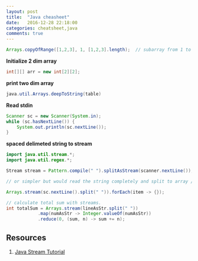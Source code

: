 ```yaml
---
layout: post
title:  "Java cheasheet"
date:   2016-12-28 22:18:00
categories: cheatsheet,java
comments: true
---
```

```java
Arrays.copyOfRange([1,2,3], 1, [1,2,3].length);  // subarray from 1 to length array

```

**Initialize 2 dim array**

```java
int[][] arr = new int[2][2];
```

**print two dim array**

```java
java.util.Arrays.deepToString(table)
```

**Read stdin**

```java
Scanner sc = new Scanner(System.in);
while (sc.hasNextLine()) {
    System.out.println(sc.nextLine());
} 
```
     
**spaced delimeted string to stream**
            
```java
import java.util.stream.*;
import java.util.regex.*;

Stream stream = Pattern.compile(" ").splitAsStream(scanner.nextLine()); // O(1)

// or simpler but would read the string completely and split to array // O(2)

Arrays.stream(sc.nextLine().split(" ")).forEach(item -> {});
```                

```java
// calculate total sum with streams.
int totalSum = Arrays.stream(lineAsStr.split(" "))
            .map(numAsStr -> Integer.valueOf(numAsStr))
            .reduce(0, (sum, n) -> sum += n);
```

## Resources

1. [Java Stream Tutorial](http://winterbe.com/posts/2014/07/31/java8-stream-tutorial-examples/)